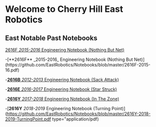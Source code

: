 # Welcome to Cherry Hill East Robotics 



## East Notable Past Notebooks

<head>
    <meta charset="utf-8">
    <title>{{ page.title }}</title>
  </head>
  <body>

<a href="https://github.com/EastRobotics/Notebooks/blob/master/2616F-2015-16.pdf" download>2616F _2015-2016_ Engineering Notebook (Nothing But Net)</a>
  </body>
</html>
-[**2616F** _2015-2016_ Engineering Notebook (Nothing But Net)](https://github.com/EastRobotics/Notebooks/blob/master/2616F-2015-16.pdf)

-[**2616B** _2012-2013_ Engineering Notebook (Sack Attack)](https://github.com/EastRobotics/Notebooks/blob/master/2616B-2012-13-BlackTie-EngineeringNotebookCompressed.pdf)

-[**2616E** _2016-2017_ Engineering Notebook (Star Struck)](https://github.com/EastRobotics/Notebooks/blob/master/2616E-Startstruck-2016-2017.pdf)

-[**2616Y** _2017-2018_ Engineering Notebook (In The Zone)](https://github.com/EastRobotics/Notebooks/blob/master/2616Y-2017-2018-InTheZone.pdf)

-[**2616Y** _2018-2019_ Engineering Notebook (Turning Point)](https://github.com/EastRobotics/Notebooks/blob/master/2616Y-2018-2019-TurningPoint.pdf type="application/pdf)<html>
